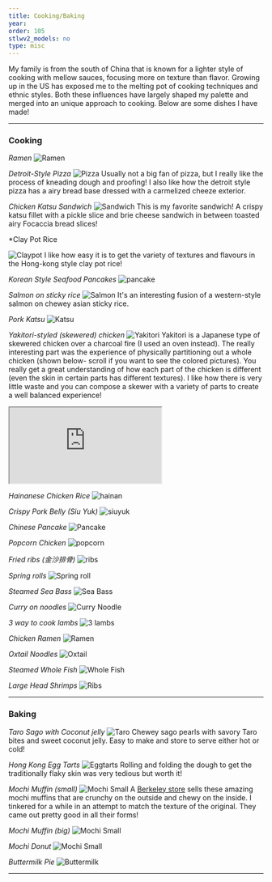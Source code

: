 ```yaml
---
title: Cooking/Baking
year:   
order: 105
stlwv2_models: no
type: misc
---
```


My family is from the south of China that is known for a lighter style of cooking with mellow sauces, focusing more on texture than flavor.
Growing up in the US has exposed me to the melting pot of cooking techniques and ethnic styles. 
Both these influences have largely shaped my palette and merged into an unique approach to cooking.
Below are some dishes I have made!

---
### Cooking

*Ramen*
![Ramen](/website/assets/images/FoodRamen.jpg)


*Detroit-Style Pizza*
![Pizza](/website/assets/images/FoodDetroitStylePizza2.jpg)
Usually not a big fan of pizza, but I really like the process of kneading dough and proofing! 
I also like how the detroit style pizza has a airy bread base dressed with a carmelized cheeze exterior.


*Chicken Katsu Sandwich*
![Sandwich](/website/assets/images/FoodChickenKatsuSandwich2.jpg)
This is my favorite sandwich! 
A crispy katsu fillet with a pickle slice and brie cheese sandwich in between toasted airy Focaccia bread slices!

*Clay Pot Rice

![Claypot](/website/assets/images/FoodClayPotRice.jpg)
I like how easy it is to get the variety of textures and flavours in the Hong-kong style clay pot rice!

*Korean Style Seafood Pancakes*
![pancake](/website/assets/images/FoodSeaFoodPancake1.jpg)

*Salmon on sticky rice*
![Salmon](/website/assets/images/FoodSalmonStickyRice.jpg)
It's an interesting fusion of a western-style salmon on chewey asian sticky rice.

*Pork Katsu*
![Katsu](/website/assets/images/foodporkkatsu.jpg)

*Yakitori-styled (skewered) chicken*
![Yakitori](/website/assets/images/foodchickenyakitori.jpg)
Yakitori is a Japanese type of skewered chicken over a charcoal fire (I used an oven instead).
The really interesting part was the experience of physically partitioning out a whole chicken (shown below- scroll if you want to see the colored pictures). 
You really get a great understanding of how each part of the chicken is different (even the skin in certain parts has different textures).
I like how there is very little waste and you can compose a skewer with a variety of parts to create a well balanced experience!


<iframe src="https://drive.google.com/file/d/1rvdkvsND97ozCNDBySDMZiOoLVxlDQoE/preview"></iframe>

*Hainanese Chicken Rice*
![hainan](/website/assets/images/foodhainan.jpg)

*Crispy Pork Belly (Siu Yuk)*
![siuyuk](/website/assets/images/foodsiuyuk.jpg)

*Chinese Pancake*
![Pancake](/website/assets/images/foodbun.jpg)

*Popcorn Chicken*
![popcorn](/website/assets/images/foodpopcorn.jpg)

*Fried ribs (金沙排骨)*
![ribs](/website/assets/images/foodfriedribs.jpg)

*Spring rolls*
![Spring roll](/website/assets/images/foodspringroll.jpg)

*Steamed Sea Bass*
![Sea Bass](/website/assets/images/foodseabass.jpg)

*Curry on noodles*
![Curry Noodle](/website/assets/images/foodcurrynoodle.jpg)

*3 way to cook lambs*
![3 lambs](/website/assets/images/food3lamb.jpg)

*Chicken Ramen*
![Ramen](/website/assets/images/foodsoyuramen.jpg)

*Oxtail Noodles*
![Oxtail](/website/assets/images/foodOxtail.jpg)

*Steamed Whole Fish*
![Whole Fish](/website/assets/images/foodwholefish.jpg)

*Large Head Shrimps*
![Ribs](/website/assets/images/fullshrimp.jpg)

---
### Baking

*Taro Sago with Coconut jelly*
![Taro](/website/assets/images/FoodTaroSago.jpg)
Chewey sago pearls with savory Taro bites and sweet coconut jelly. 
Easy to make and store to serve either hot or cold!

*Hong Kong Egg Tarts*
![Eggtarts](/website/assets/images/FoodEggTart1.jpg)
Rolling and folding the dough to get the traditionally flaky skin was very tedious but worth it!

*Mochi Muffin (small)*
![Mochi Small](/website/assets/images/foodmochismall.jpg)
A [Berkeley store](https://thirdculturebakery.com/) sells these amazing mochi muffins that are crunchy on the outside and chewy on the inside.
I tinkered for a while in an attempt to match the texture of the original.
They came out pretty good in all their forms!

*Mochi Muffin (big)*
![Mochi Small](/website/assets/images/foodmochibig.jpg)

*Mochi Donut*
![Mochi Small](/website/assets/images/foodmochidonut.jpg)

*Buttermilk Pie*
![Buttermilk](/website/assets/images/foodbuttermilk.jpg)




---

